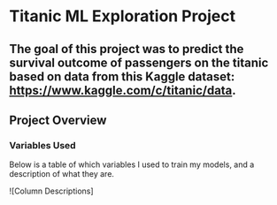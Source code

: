 # Titanic ML Exploration Project

The goal of this project was to predict the survival outcome of passengers on the titanic based on data from this Kaggle dataset: https://www.kaggle.com/c/titanic/data.
---
## Project Overview

### Variables Used

Below is a table of which variables I used to train my models, and a description of what they are.

![Column Descriptions]
